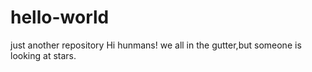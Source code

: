 # hello-world
just another repository
Hi hunmans!
we all in the gutter,but someone is looking at stars.
